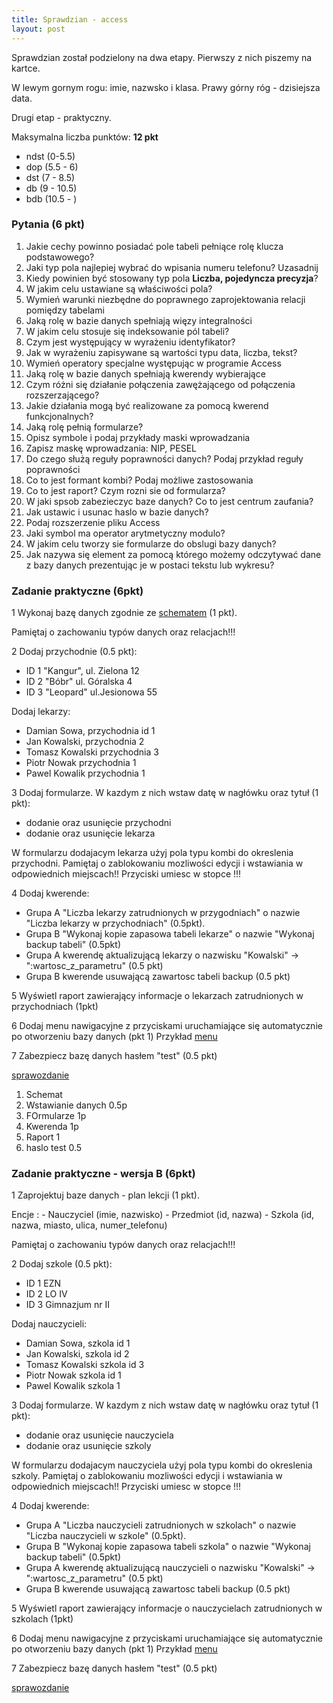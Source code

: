 ```yaml
---
title: Sprawdzian - access
layout: post
---
```


Sprawdzian został podzielony na dwa etapy.
Pierwszy z nich piszemy na kartce. 

W lewym gornym rogu: imie, nazwsko i klasa. Prawy górny róg - dzisiejsza data. 

Drugi etap - praktyczny. 

Maksymalna liczba punktów: __12 pkt__
- ndst (0-5.5)
- dop (5.5 - 6)
- dst (7 - 8.5)
- db (9 - 10.5)
- bdb (10.5 - ) 


### Pytania (6 pkt) 

1. Jakie cechy powinno posiadać pole tabeli pełniące rolę klucza podstawowego?
2. Jaki typ pola najlepiej wybrać do wpisania numeru telefonu? Uzasadnij
3. Kiedy powinien być stosowany typ pola __Liczba, pojedyncza precyzja__?
4. W jakim celu ustawiane są właściwości pola?
5. Wymień warunki niezbędne do poprawnego zaprojektowania relacji pomiędzy tabelami
6. Jaką rolę w bazie danych spełniają więzy integralności
7. W jakim celu stosuje się indeksowanie pól tabeli?
8. Czym jest występujący w wyrażeniu identyfikator?
9. Jak w wyrażeniu zapisywane są wartości typu data, liczba, tekst?
10. Wymień operatory specjalne występując w programie Access
11. Jaką rolę w bazie danych spełniają kwerendy wybierające
12. Czym różni się działanie połączenia zawężającego od połączenia rozszerzającego?
13. Jakie działania mogą być realizowane za pomocą kwerend funkcjonalnych?
14. Jaką rolę pełnią formularze?
15. Opisz symbole i podaj przykłady maski wprowadzania
16. Zapisz maskę wprowadzania: NIP, PESEL
17. Do czego służą reguły poprawności danych? Podaj przykład reguły poprawności
18. Co to jest formant kombi? Podaj możliwe zastosowania
19. Co to jest raport? Czym rozni sie od formularza?
20. W jaki spsob zabezieczyc baze danych? Co to jest centrum zaufania?
21. Jak ustawic i usunac haslo w bazie danych?
22. Podaj rozszerzenie pliku Access
23. Jaki symbol ma operator arytmetyczny modulo?
24. W jakim celu tworzy sie formularze do obslugi bazy danych?
25. Jak nazywa się element za pomocą którego możemy odczytywać dane z bazy danych prezentując je w postaci tekstu lub wykresu?



### Zadanie praktyczne (6pkt)


1 Wykonaj bazę danych zgodnie ze [schematem](/materialy-access/sprawdzian/schemat.PNG) (1 pkt).

Pamiętaj o zachowaniu typów danych oraz relacjach!!!

2 Dodaj przychodnie (0.5 pkt):
 - ID 1 "Kangur", ul. Zielona 12
 - ID 2 "Bóbr" ul. Góralska 4
 - ID 3 "Leopard" ul.Jesionowa 55
 
Dodaj lekarzy:
 - Damian Sowa, przychodnia id 1
 - Jan Kowalski, przychodnia 2
 - Tomasz Kowalski przychodnia 3
 - Piotr Nowak przychodnia 1
 - Pawel Kowalik przychodnia 1

 
3 Dodaj formularze. W kazdym z nich wstaw datę w nagłówku oraz tytuł (1 pkt):
 - dodanie oraz usunięcie przychodni
 - dodanie oraz usunięcie lekarza

W formularzu dodajacym lekarza użyj pola typu kombi do okreslenia przychodni. 
Pamiętaj o zablokowaniu mozliwości edycji i wstawiania w odpowiednich miejscach!!
Przyciski umiesc w stopce !!!

4 Dodaj kwerende:
  - Grupa A "Liczba lekarzy zatrudnionych w przygodniach" o nazwie "Liczba lekarzy w przychodniach" (0.5pkt).
  - Grupa B "Wykonaj kopie zapasowa tabeli lekarze" o nazwie "Wykonaj backup tabeli" (0.5pkt)
  - Grupa A kwerendę aktualizującą lekarzy o nazwisku "Kowalski" -> ":wartosc_z_parametru" (0.5 pkt)
  - Grupa B kwerende usuwającą zawartosc tabeli backup (0.5 pkt)
  
5 Wyświetl raport zawierający informacje o lekarzach zatrudnionych w przychodniach (1pkt)

6 Dodaj menu nawigacyjne z przyciskami uruchamiające się automatycznie po otworzeniu bazy danych (pkt 1)
Przykład [menu](/materialy-access/sprawdzian/menu.PNG)

7 Zabezpiecz bazę danych hasłem "test" (0.5 pkt)


[sprawozdanie](/materialy-access/sprawdzian/sprawozdanie.odt)


1. Schemat 
2. Wstawianie danych 0.5p
3. FOrmularze 1p
4. Kwerenda 1p
5. Raport 1
6. haslo test 0.5




### Zadanie praktyczne - wersja B (6pkt)


1 Zaprojektuj baze danych - plan lekcji (1 pkt).
 
 Encje : 
    - Nauczyciel (imie, nazwisko)
    - Przedmiot (id, nazwa)
    - Szkola (id, nazwa, miasto, ulica, numer_telefonu)
       
    
Pamiętaj o zachowaniu typów danych oraz relacjach!!!

2 Dodaj szkole (0.5 pkt):
 - ID 1 EZN 
 - ID 2 LO IV
 - ID 3 Gimnazjum nr II
 
Dodaj nauczycieli:
 - Damian Sowa, szkola id 1
 - Jan Kowalski, szkola id 2
 - Tomasz Kowalski szkola id 3
 - Piotr Nowak szkola id 1
 - Pawel Kowalik szkola 1

 
3 Dodaj formularze. W kazdym z nich wstaw datę w nagłówku oraz tytuł (1 pkt):
 - dodanie oraz usunięcie nauczyciela
 - dodanie oraz usunięcie szkoly

W formularzu dodajacym nauczyciela użyj pola typu kombi do okreslenia szkoly. 
Pamiętaj o zablokowaniu mozliwości edycji i wstawiania w odpowiednich miejscach!!
Przyciski umiesc w stopce !!!

4 Dodaj kwerende:
  - Grupa A "Liczba nauczycieli zatrudnionych w szkolach" o nazwie "Liczba nauczycieli w szkole" (0.5pkt).
  - Grupa B "Wykonaj kopie zapasowa tabeli szkola" o nazwie "Wykonaj backup tabeli" (0.5pkt)
  - Grupa A kwerendę aktualizującą nauczycieli o nazwisku "Kowalski" -> ":wartosc_z_parametru" (0.5 pkt)
  - Grupa B kwerende usuwającą zawartosc tabeli backup (0.5 pkt)
  
5 Wyświetl raport zawierający informacje o nauczycielach zatrudnionych w szkolach (1pkt)

6 Dodaj menu nawigacyjne z przyciskami uruchamiające się automatycznie po otworzeniu bazy danych (pkt 1)
Przykład [menu](/materialy-access/sprawdzian/menu.PNG)

7 Zabezpiecz bazę danych hasłem "test" (0.5 pkt)


[sprawozdanie](/materialy-access/sprawdzian/sprawozdanie2.odt)




